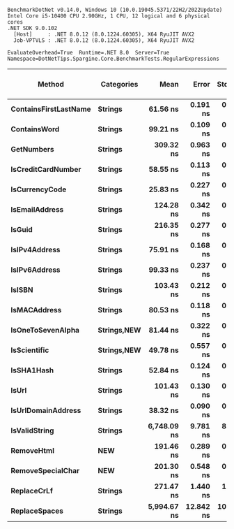 ```

BenchmarkDotNet v0.14.0, Windows 10 (10.0.19045.5371/22H2/2022Update)
Intel Core i5-10400 CPU 2.90GHz, 1 CPU, 12 logical and 6 physical cores
.NET SDK 9.0.102
  [Host]     : .NET 8.0.12 (8.0.1224.60305), X64 RyuJIT AVX2
  Job-VPTVLS : .NET 8.0.12 (8.0.1224.60305), X64 RyuJIT AVX2

EvaluateOverhead=True  Runtime=.NET 8.0  Server=True  
Namespace=DotNetTips.Spargine.Core.BenchmarkTests.RegularExpressions  

```
| Method                | Categories      | Mean        | Error     | StdDev    | StdErr   | Min         | Q1          | Median      | Q3          | Max         | Op/s         | CI99.9% Margin | Iterations | Kurtosis | MValue | Skewness | Rank | LogicalGroup | Baseline | Exceptions | Completed Work Items | Lock Contentions | Gen0   | Code Size | Allocated |
|---------------------- |---------------- |------------:|----------:|----------:|---------:|------------:|------------:|------------:|------------:|------------:|-------------:|---------------:|-----------:|---------:|-------:|---------:|-----:|------------- |--------- |-----------:|---------------------:|-----------------:|-------:|----------:|----------:|
| **ContainsFirstLastName** | **Strings**         |    **61.56 ns** |  **0.191 ns** |  **0.179 ns** | **0.046 ns** |    **61.23 ns** |    **61.46 ns** |    **61.52 ns** |    **61.67 ns** |    **61.97 ns** | **16,243,207.9** |       **7.477 ns** |      **15.00** |    **2.928** |  **2.000** |   **0.3900** |    **6** | *****            | **No**       |          **-** |                    **-** |                **-** |      **-** |     **140 B** |         **-** |
| **ContainsWord**          | **Strings**         |    **99.21 ns** |  **0.109 ns** |  **0.102 ns** | **0.026 ns** |    **98.98 ns** |    **99.16 ns** |    **99.22 ns** |    **99.29 ns** |    **99.35 ns** | **10,079,223.3** |       **7.487 ns** |      **15.00** |    **2.517** |  **2.000** |  **-0.6629** |    **9** | *****            | **No**       |          **-** |                    **-** |                **-** |      **-** |     **143 B** |         **-** |
| **GetNumbers**            | **Strings**         |   **309.32 ns** |  **0.963 ns** |  **0.901 ns** | **0.233 ns** |   **307.76 ns** |   **308.56 ns** |   **309.25 ns** |   **310.11 ns** |   **310.51 ns** |  **3,232,933.7** |       **7.384 ns** |      **15.00** |    **1.482** |  **2.000** |  **-0.0106** |   **15** | *****            | **No**       |          **-** |                    **-** |                **-** | **0.0076** |   **1,410 B** |     **712 B** |
| **IsCreditCardNumber**    | **Strings**         |    **58.55 ns** |  **0.113 ns** |  **0.106 ns** | **0.027 ns** |    **58.34 ns** |    **58.48 ns** |    **58.57 ns** |    **58.64 ns** |    **58.69 ns** | **17,079,035.1** |       **7.486 ns** |      **15.00** |    **1.973** |  **2.000** |  **-0.5486** |    **5** | *****            | **No**       |          **-** |                    **-** |                **-** |      **-** |     **140 B** |         **-** |
| **IsCurrencyCode**        | **Strings**         |    **25.83 ns** |  **0.227 ns** |  **0.212 ns** | **0.055 ns** |    **25.66 ns** |    **25.68 ns** |    **25.71 ns** |    **26.09 ns** |    **26.18 ns** | **38,707,243.2** |       **7.473 ns** |      **15.00** |    **1.376** |  **2.000** |   **0.6267** |    **1** | *****            | **No**       |          **-** |                    **-** |                **-** |      **-** |     **140 B** |         **-** |
| **IsEmailAddress**        | **Strings**         |   **124.28 ns** |  **0.342 ns** |  **0.320 ns** | **0.083 ns** |   **123.74 ns** |   **123.98 ns** |   **124.27 ns** |   **124.56 ns** |   **124.84 ns** |  **8,046,658.7** |       **7.459 ns** |      **15.00** |    **1.712** |  **2.000** |   **0.0241** |   **10** | *****            | **No**       |          **-** |                    **-** |                **-** |      **-** |     **140 B** |         **-** |
| **IsGuid**                | **Strings**         |   **216.35 ns** |  **0.277 ns** |  **0.259 ns** | **0.067 ns** |   **215.84 ns** |   **216.24 ns** |   **216.40 ns** |   **216.56 ns** |   **216.62 ns** |  **4,622,190.1** |       **7.467 ns** |      **15.00** |    **2.021** |  **2.000** |  **-0.6918** |   **13** | *****            | **No**       |          **-** |                    **-** |                **-** |      **-** |     **140 B** |         **-** |
| **IsIPv4Address**         | **Strings**         |    **75.91 ns** |  **0.168 ns** |  **0.140 ns** | **0.039 ns** |    **75.58 ns** |    **75.91 ns** |    **75.95 ns** |    **76.02 ns** |    **76.05 ns** | **13,172,816.0** |       **6.481 ns** |      **13.00** |    **2.960** |  **2.000** |  **-1.0981** |    **7** | *****            | **No**       |          **-** |                    **-** |                **-** |      **-** |     **140 B** |         **-** |
| **IsIPv6Address**         | **Strings**         |    **99.33 ns** |  **0.237 ns** |  **0.185 ns** | **0.053 ns** |    **99.06 ns** |    **99.25 ns** |    **99.28 ns** |    **99.47 ns** |    **99.65 ns** | **10,067,248.6** |       **5.973 ns** |      **12.00** |    **1.779** |  **2.000** |   **0.1647** |    **9** | *****            | **No**       |          **-** |                    **-** |                **-** |      **-** |     **140 B** |         **-** |
| **IsISBN**                | **Strings**         |   **103.43 ns** |  **0.212 ns** |  **0.199 ns** | **0.051 ns** |   **103.05 ns** |   **103.32 ns** |   **103.44 ns** |   **103.53 ns** |   **103.82 ns** |  **9,668,344.8** |       **7.474 ns** |      **15.00** |    **2.381** |  **2.000** |  **-0.0162** |    **9** | *****            | **No**       |          **-** |                    **-** |                **-** |      **-** |     **140 B** |         **-** |
| **IsMACAddress**          | **Strings**         |    **80.53 ns** |  **0.118 ns** |  **0.098 ns** | **0.027 ns** |    **80.40 ns** |    **80.46 ns** |    **80.50 ns** |    **80.61 ns** |    **80.68 ns** | **12,417,671.8** |       **6.486 ns** |      **13.00** |    **1.289** |  **2.000** |   **0.1321** |    **8** | *****            | **No**       |          **-** |                    **-** |                **-** |      **-** |     **140 B** |         **-** |
| **IsOneToSevenAlpha**     | **Strings,**NEW**** |    **81.44 ns** |  **0.322 ns** |  **0.301 ns** | **0.078 ns** |    **80.89 ns** |    **81.20 ns** |    **81.40 ns** |    **81.62 ns** |    **82.00 ns** | **12,278,790.8** |       **7.461 ns** |      **15.00** |    **2.061** |  **2.000** |   **0.1038** |    **8** | *****            | **No**       |          **-** |                    **-** |                **-** | **0.0012** |   **1,072 B** |     **120 B** |
| **IsScientific**          | **Strings,**NEW**** |    **49.78 ns** |  **0.557 ns** |  **0.521 ns** | **0.135 ns** |    **48.19 ns** |    **49.65 ns** |    **49.96 ns** |    **50.08 ns** |    **50.19 ns** | **20,087,422.5** |       **7.433 ns** |      **15.00** |    **5.958** |  **2.000** |  **-1.8522** |    **3** | *****            | **No**       |          **-** |                    **-** |                **-** |      **-** |     **140 B** |         **-** |
| **IsSHA1Hash**            | **Strings**         |    **52.84 ns** |  **0.124 ns** |  **0.110 ns** | **0.029 ns** |    **52.65 ns** |    **52.78 ns** |    **52.82 ns** |    **52.91 ns** |    **53.09 ns** | **18,924,964.5** |       **6.985 ns** |      **14.00** |    **2.751** |  **2.000** |   **0.4239** |    **4** | *****            | **No**       |          **-** |                    **-** |                **-** |      **-** |     **140 B** |         **-** |
| **IsUrl**                 | **Strings**         |   **101.43 ns** |  **0.130 ns** |  **0.109 ns** | **0.030 ns** |   **101.24 ns** |   **101.36 ns** |   **101.42 ns** |   **101.52 ns** |   **101.59 ns** |  **9,859,446.1** |       **6.485 ns** |      **13.00** |    **1.661** |  **2.000** |  **-0.0969** |    **9** | *****            | **No**       |          **-** |                    **-** |                **-** |      **-** |     **140 B** |         **-** |
| **IsUrlDomainAddress**    | **Strings**         |    **38.32 ns** |  **0.090 ns** |  **0.084 ns** | **0.022 ns** |    **38.20 ns** |    **38.25 ns** |    **38.35 ns** |    **38.38 ns** |    **38.46 ns** | **26,092,915.7** |       **7.489 ns** |      **15.00** |    **1.576** |  **2.000** |  **-0.1219** |    **2** | *****            | **No**       |          **-** |                    **-** |                **-** |      **-** |     **140 B** |         **-** |
| **IsValidString**         | **Strings**         | **6,748.09 ns** |  **9.781 ns** |  **8.671 ns** | **2.317 ns** | **6,734.96 ns** | **6,743.40 ns** | **6,747.59 ns** | **6,750.02 ns** | **6,767.18 ns** |    **148,190.1** |       **5.841 ns** |      **14.00** |    **2.651** |  **2.000** |   **0.4391** |   **17** | *****            | **No**       |          **-** |                    **-** |                **-** |      **-** |     **199 B** |         **-** |
| **RemoveHtml**            | ****NEW****         |   **191.46 ns** |  **0.289 ns** |  **0.225 ns** | **0.065 ns** |   **190.86 ns** |   **191.42 ns** |   **191.49 ns** |   **191.59 ns** |   **191.77 ns** |  **5,223,015.2** |       **5.967 ns** |      **12.00** |    **4.695** |  **2.000** |  **-1.3430** |   **11** | *****            | **No**       |          **-** |                    **-** |                **-** | **0.0005** |     **615 B** |      **48 B** |
| **RemoveSpecialChar**     | ****NEW****         |   **201.30 ns** |  **0.548 ns** |  **0.512 ns** | **0.132 ns** |   **200.39 ns** |   **200.87 ns** |   **201.25 ns** |   **201.78 ns** |   **202.00 ns** |  **4,967,706.8** |       **7.434 ns** |      **15.00** |    **1.610** |  **2.000** |  **-0.0852** |   **12** | *****            | **No**       |          **-** |                    **-** |                **-** | **0.0005** |     **615 B** |      **48 B** |
| **ReplaceCrLf**           | **Strings**         |   **271.47 ns** |  **1.440 ns** |  **1.347 ns** | **0.348 ns** |   **269.83 ns** |   **270.47 ns** |   **271.19 ns** |   **272.11 ns** |   **274.35 ns** |  **3,683,608.3** |       **7.326 ns** |      **15.00** |    **2.410** |  **2.000** |   **0.7512** |   **14** | *****            | **No**       |          **-** |                    **-** |                **-** | **0.0005** |     **626 B** |      **48 B** |
| **ReplaceSpaces**         | **Strings**         | **5,994.67 ns** | **12.842 ns** | **10.724 ns** | **2.974 ns** | **5,976.58 ns** | **5,989.92 ns** | **5,998.41 ns** | **6,003.00 ns** | **6,011.38 ns** |    **166,814.8** |       **5.013 ns** |      **13.00** |    **1.809** |  **2.000** |  **-0.3634** |   **16** | *****            | **No**       |          **-** |                    **-** |                **-** | **0.0153** |     **688 B** |    **1960 B** |
